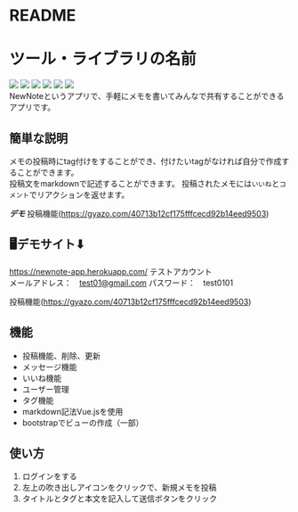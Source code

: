 # README

# ツール・ライブラリの名前
![](https://img.shields.io/badge/ruby-2.5.1-red)
![](https://img.shields.io/badge/rails-5.2.4.1-red)
![](https://img.shields.io/badge/jQuery-%20-blue)
![](https://img.shields.io/badge/bootstrap-4.3.1-blue)
![](https://img.shields.io/badge/Heroku-%20%20%20-green)
![](https://img.shields.io/badge/Mysql-%20-green)  
NewNoteというアプリで、手軽にメモを書いてみんなで共有することができるアプリです。　　

## 簡単な説明
 
メモの投稿時にtag付けをすることができ、付けたいtagがなければ自分で作成することができます。  
投稿文をmarkdownで記述することができます。
投稿されたメモには`いいね`と`コメント`でリアクションを返せます。
 
***デモ***
投稿機能(https://gyazo.com/40713b12cf175fffcecd92b14eed9503)

## 🖥デモサイト⬇︎  
https://newnote-app.herokuapp.com/
テストアカウント  
メールアドレス：　test01@gmail.com
パスワード：　test0101
 
投稿機能(https://gyazo.com/40713b12cf175fffcecd92b14eed9503)
 
## 機能
- 投稿機能、削除、更新
- メッセージ機能
- いいね機能
- ユーザー管理
- タグ機能
- markdown記法Vue.jsを使用
- bootstrapでビューの作成（一部）
 
## 使い方
 
1. ログインをする
2. 左上の吹き出しアイコンをクリックで、新規メモを投稿
3. タイトルとタグと本文を記入して送信ボタンをクリック
 
 
